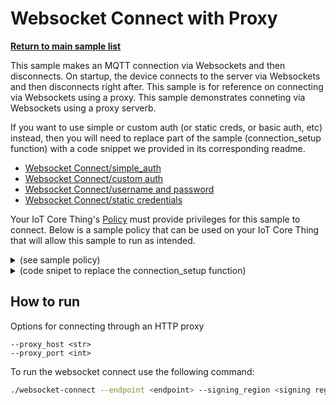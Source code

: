 # Websocket Connect with Proxy

[**Return to main sample list**](../../README.md)

This sample makes an MQTT connection via Websockets and then disconnects.
On startup, the device connects to the server via Websockets and then disconnects right after.
This sample is for reference on connecting via Websockets using a proxy.
This sample demonstrates conneting via Websockets using a proxy serverb.

If you want to use simple or custom auth (or static creds, or basic auth, etc) instead,
then you will need to replace part of the sample (connection\_setup function) with a code snippet we provided in its corresponding readme.

* [Websocket Connect/simple_auth](./README.md)
* [Websocket Connect/custom auth](./README_custom_auth.md)
* [Websocket Connect/username and password](./README_username_password.md)
* [Websocket Connect/static credentials](./README_static_credentials.md)

Your IoT Core Thing's [Policy](https://docs.aws.amazon.com/iot/latest/developerguide/iot-policies.html) must provide privileges for this sample to connect. Below is a sample policy that can be used on your IoT Core Thing that will allow this sample to run as intended.

<details>
<summary>(see sample policy)</summary>
<pre>
{
  "Version": "2012-10-17",
  "Statement": [
    {
      "Effect": "Allow",
      "Action": [
        "iot:Connect"
      ],
      "Resource": [
        "arn:aws:iot:<b>region</b>:<b>account</b>:client/test-*"
      ]
    }
  ]
}
</pre>

Replace with the following with the data from your AWS account:
* `<region>`: The AWS IoT Core region where you created your AWS IoT Core thing you wish to use with this sample. For example `us-east-1`.
* `<account>`: Your AWS IoT Core account ID. This is the set of numbers in the top right next to your AWS account name when using the AWS IoT Core website.

Note that in a real application, you may want to avoid the use of wildcards in your ClientID or use them selectively. Please follow best practices when working with AWS on production applications using the SDK. Also, for the purposes of this sample, please make sure your policy allows a client ID of `test-*` to connect or use `--client_id <client ID here>` to send the client ID your policy supports.

For this sample, using Websockets will attempt to fetch the AWS credentials to authorize the connection from a proxy server.

</details>

<details>
<summary> (code snipet to replace the connection_setup function)</summary>
<pre language="c++"> <code>
void connection_setup(int argc, char *argv[], ApiHandle &apiHandle, Utils::cmdData &cmdData,
             Aws::Iot::MqttClientConnectionConfigBuilder &clientConfigBuilder)
{
    Utils::cmdData cmdData = Utils::parseSampleInputWebsocketConnect(argc, argv, &apiHandle);

    std::shared_ptr<Aws::Crt::Auth::ICredentialsProvider> provider = nullptr;
    Aws::Crt::Auth::CredentialsProviderChainDefaultConfig defaultConfig;
    provider = Aws::Crt::Auth::CredentialsProvider::CreateCredentialsProviderChainDefault(defaultConfig);
    if (!provider)
    {
        fprintf(stderr, "Failure to create credentials provider!\n");
        exit(-1);
    }
    Aws::Iot::WebsocketConfig config(cmdData.input_signingRegion, provider);
    clientConfigBuilder = Aws::Iot::MqttClientConnectionConfigBuilder(config);
    if (cmdData.input_ca != "")
    {
        clientConfigBuilder.WithCertificateAuthority(cmdData.input_ca.c_str());
    }
    if (cmdData.input_proxyHost == "")
    {
        fprintf(stderr, "proxy address missing!\n");
        exit(-1);
    }
    Aws::Crt::Http::HttpClientConnectionProxyOptions proxyOptions;
    proxyOptions.HostName = cmdData.input_proxyHost;
    proxyOptions.Port = static_cast<uint16_t>(cmdData.input_proxyPort);
    proxyOptions.AuthType = Aws::Crt::Http::AwsHttpProxyAuthenticationType::None;
    clientConfigBuilder.WithHttpProxyOptions(proxyOptions);

    if (cmdData.input_port != 0)
    {
        clientConfigBuilder.WithPortOverride(static_cast<uint16_t>(cmdData.input_port));
    }
    clientConfigBuilder.WithEndpoint(cmdData.input_endpoint);
}
</code>
</pre>
</details>

## How to run

Options for connecting through an HTTP proxy
```
--proxy_host <str>
--proxy_port <int>
```

To run the websocket connect use the following command:

``` sh
./websocket-connect --endpoint <endpoint> --signing_region <signing region> --proxy_host <str> --proxy_port <int>
```




